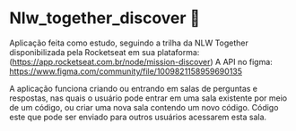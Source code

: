 # Nlw_together_discover 🚀

Aplicação feita como estudo, seguindo a trilha da NLW Together disponibilizada pela Rocketseat em sua plataforma: (https://app.rocketseat.com.br/node/mission-discover)
A API no figma: https://www.figma.com/community/file/1009821158959690135

A aplicação funciona criando ou entrando em salas de perguntas e respostas, nas quais o usuário pode entrar
em uma sala existente por meio de um código, ou criar uma nova sala contendo um novo código. Código este
que pode ser enviado para outros usuários acessarem esta sala.
